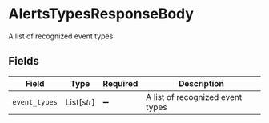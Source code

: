 # AlertsTypesResponseBody

A list of recognized event types


## Fields

| Field                            | Type                             | Required                         | Description                      |
| -------------------------------- | -------------------------------- | -------------------------------- | -------------------------------- |
| `event_types`                    | List[*str*]                      | :heavy_minus_sign:               | A list of recognized event types |